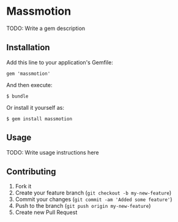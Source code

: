 # Massmotion

TODO: Write a gem description

## Installation

Add this line to your application's Gemfile:

    gem 'massmotion'

And then execute:

    $ bundle

Or install it yourself as:

    $ gem install massmotion

## Usage

TODO: Write usage instructions here

## Contributing

1. Fork it
2. Create your feature branch (`git checkout -b my-new-feature`)
3. Commit your changes (`git commit -am 'Added some feature'`)
4. Push to the branch (`git push origin my-new-feature`)
5. Create new Pull Request
